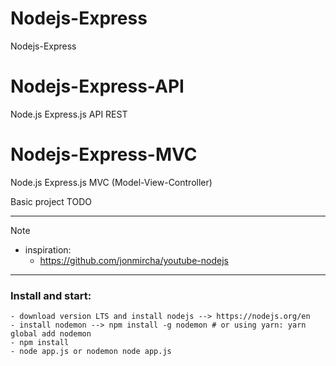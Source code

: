 # Nodejs-Express
Nodejs-Express

# Nodejs-Express-API
Node.js Express.js API REST

# Nodejs-Express-MVC
Node.js Express.js MVC (Model-View-Controller)

Basic project TODO
***
> [!NOTE]
> - inspiration:
>    - https://github.com/jonmircha/youtube-nodejs

***
### Install and start:

```
- download version LTS and install nodejs --> https://nodejs.org/en
- install nodemon --> npm install -g nodemon # or using yarn: yarn global add nodemon
- npm install
- node app.js or nodemon node app.js
```